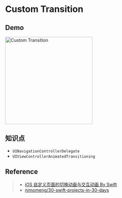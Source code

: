 # Custom Transition

## Demo

<img src="https://user-images.githubusercontent.com/9289792/37338118-6abe4efe-26f1-11e8-951d-1179d221e08a.gif" alt="Custom Transition" width="280" />

## 知识点

- `UINavigationControllerDelegate`
- `UIViewControllerAnimatedTransitioning`

## Reference

> - [iOS 自定义页面的切换动画与交互动画 By Swift](http://blog.csdn.net/zhangao0086/article/details/38459937)
> - [nimomeng/30-swift-projects-in-30-days](https://github.com/nimomeng/30-swift-projects-in-30-days)
